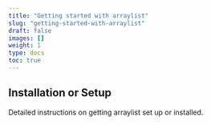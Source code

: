 ```yaml
---
title: "Getting started with arraylist"
slug: "getting-started-with-arraylist"
draft: false
images: []
weight: 1
type: docs
toc: true
---
```


## Installation or Setup
Detailed instructions on getting arraylist set up or installed.


